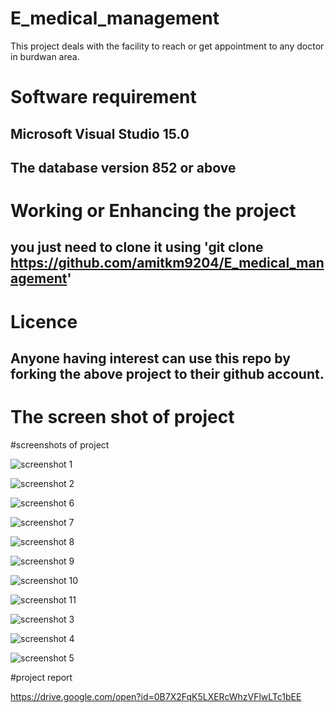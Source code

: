 # E_medical_management
This project deals with the facility to reach or get appointment to any doctor in burdwan area.

# Software requirement
## Microsoft Visual Studio 15.0
## The database version 852 or above

# Working or Enhancing the project
## you just need to clone it using 'git clone https://github.com/amitkm9204/E_medical_management'

# Licence
## Anyone having interest can use this repo by forking the above project to their github account.

# The screen shot of project


#screenshots of project


![screenshot 1](https://cloud.githubusercontent.com/assets/17274509/20961335/9cd1c60a-bc8a-11e6-8107-37a7bc052cbc.png)


![screenshot 2](https://cloud.githubusercontent.com/assets/17274509/20961355/b0b76eae-bc8a-11e6-8c96-1e5fd1013ec4.png)


![screenshot 6](https://cloud.githubusercontent.com/assets/17274509/20961373/c0018994-bc8a-11e6-9016-81524bed2381.png)


![screenshot 7](https://cloud.githubusercontent.com/assets/17274509/20961374/c002d09c-bc8a-11e6-9b1e-08a19ba5d336.png)


![screenshot 8](https://cloud.githubusercontent.com/assets/17274509/20961375/c0047eec-bc8a-11e6-85a9-366dda3c4308.png)


![screenshot 9](https://cloud.githubusercontent.com/assets/17274509/20961376/c00670ee-bc8a-11e6-885b-6956ee6c9061.png)


![screenshot 10](https://cloud.githubusercontent.com/assets/17274509/20961377/c00a14ba-bc8a-11e6-9d65-48e49a535a28.png)


![screenshot 11](https://cloud.githubusercontent.com/assets/17274509/20961378/c00c93a2-bc8a-11e6-832d-24fbcde0f1bf.png)


![screenshot 3](https://cloud.githubusercontent.com/assets/17274509/20961379/c039d6a0-bc8a-11e6-8c0e-d015e7f9633f.png)


![screenshot 4](https://cloud.githubusercontent.com/assets/17274509/20961380/c03ca06a-bc8a-11e6-8a35-0c9242071e51.png)


![screenshot 5](https://cloud.githubusercontent.com/assets/17274509/20961381/c03e6bfc-bc8a-11e6-9f70-05110cd8603d.png)






#project report


https://drive.google.com/open?id=0B7X2FqK5LXERcWhzVFlwLTc1bEE

